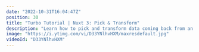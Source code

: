 ```yaml
---
date: "2022-10-31T16:04:47Z"
position: 30
title: "Turbo Tutorial | Nuxt 3: Pick & Transform"
description: "Learn how to pick and transform data coming back from an API call in Nuxt 3\n\nFind the code for this tutorial here: https://github.com/Turbo-Tutorials/Nuxt3-turbos/tree/main/nuxt3-fetch-pick-transform\n\nVisit https://turbo-tutorials.dev/tutorials/turbo-tutorial-or-nuxt-3-pick-and-transform/ for more info.\n\nBrowse more tutorials here: https://turbo-tutorials.dev"
image: "https://i.ytimg.com/vi/D33YNlhvHXM/maxresdefault.jpg"
videoId: "D33YNlhvHXM"
---
```


